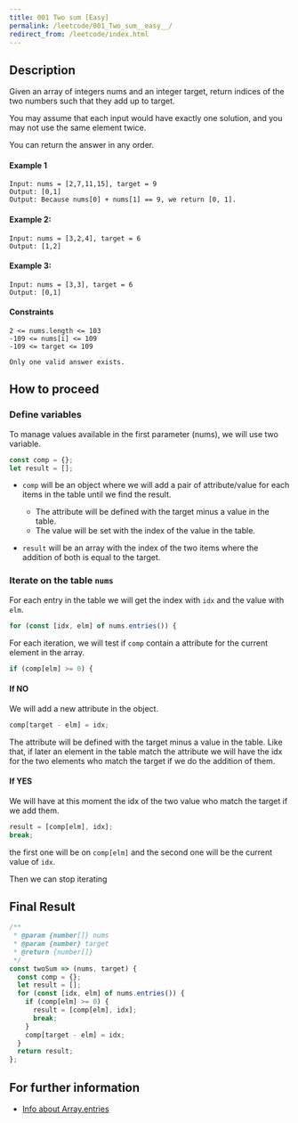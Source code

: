 ```yaml
---
title: 001 Two sum [Easy]
permalink: /leetcode/001_Two_sum__easy__/
redirect_from: /leetcode/index.html
---
```


## Description

Given an array of integers nums and an integer target, return indices of the two numbers such that they add up to target.

You may assume that each input would have exactly one solution, and you may not use the same element twice.

You can return the answer in any order.

#### Example 1

```
Input: nums = [2,7,11,15], target = 9
Output: [0,1]
Output: Because nums[0] + nums[1] == 9, we return [0, 1].
```

#### Example 2:

```
Input: nums = [3,2,4], target = 6
Output: [1,2]
```

#### Example 3:

```
Input: nums = [3,3], target = 6
Output: [0,1]
```

#### Constraints

```
2 <= nums.length <= 103
-109 <= nums[i] <= 109
-109 <= target <= 109

Only one valid answer exists.
```

## How to proceed

### Define variables

To manage values available in the first parameter (nums), we will use two variable.

```javascript
const comp = {};
let result = [];
```

- `comp` will be an object where we will add a pair of attribute/value for each items in the table until we find the result.

  - The attribute will be defined with the target minus a value in the table.
  - The value will be set with the index of the value in the table.

- `result` will be an array with the index of the two items where the addition of both is equal to the target.

### Iterate on the table `nums`

For each entry in the table we will get the index with `idx` and the value with `elm`.

```javascript
for (const [idx, elm] of nums.entries()) {
```

For each iteration, we will test if `comp` contain a attribute for the current element in the array.

```javascript
if (comp[elm] >= 0) {
```

#### If NO

We will add a new attribute in the object.

```javascript
comp[target - elm] = idx;
```

The attribute will be defined with the target minus a value in the table. Like that, if later an element in the table match the attribute we will have the idx for the two elements who match the target if we do the addition of them.

#### If YES

We will have at this moment the idx of the two value who match the target if we add them.

```javascript
result = [comp[elm], idx];
break;
```

the first one will be on `comp[elm]` and the second one will be the current value of `idx`.

Then we can stop iterating

## Final Result

```javascript
/**
 * @param {number[]} nums
 * @param {number} target
 * @return {number[]}
 */
const twoSum => (nums, target) {
  const comp = {};
  let result = [];
  for (const [idx, elm] of nums.entries()) {
    if (comp[elm] >= 0) {
      result = [comp[elm], idx];
      break;
    }
    comp[target - elm] = idx;
  }
  return result;
};
```

## For further information

- [Info about Array.entries](https://developer.mozilla.org/en-US/docs/Web/JavaScript/Reference/Global_Objects/Array/entries)

